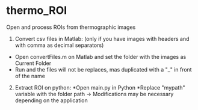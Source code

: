 # thermo_ROI
Open and process ROIs from thermographic images

1) Convert csv files in Matlab:
(only if you have images with headers and with comma as decimal separators)
* Open convertFiles.m on Matlab and set the folder with the images as Current Folder
* Run and the files will not be replaces, mas duplicated with a "_" in front of the name

2) Extract ROI on python:
*Open main.py in Python
*Replace "mypath" variable with the folder path
 -> Modifications may be necessary depending on the application
